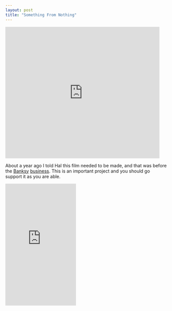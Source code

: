 ```yaml
---
layout: post
title: "Something From Nothing"
---
```


<span class="media"><iframe frameborder="0" height="410px" src="http://www.kickstarter.com/projects/1605226499/something-from-nothing/widget/video.html" width="480px"></iframe></span>

About a year ago I told Hal this film needed to be made, and that was before the [Banksy](http://blog.vandalog.com/2011/03/before-banksy-that-elephant-tank-was-a-mans-home/) [business](http://www.independent.co.uk/news/world/americas/did-banksys-latest-work-bring-misery-to-a-homeless-man-2246336.html). This is an important project and you should go support it as you are able.

<iframe frameborder="0" height="380px" src="http://www.kickstarter.com/projects/1605226499/something-from-nothing/widget/card.html" width="220px"></iframe>